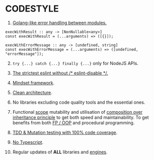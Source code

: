 # CODESTYLE

1. [Golang-like error handling between modules.](https://go.dev/blog/error-handling-and-go)
```
execWithResult :: any -> [NonNullable<any>]
const execWithResult = (...arguments) => ([{}]);

execWithErrorMessage :: any -> [undefined, string]
const execWithErrorMessage = (...arguments) => ([undefined, "errorMessage"]);
```

2. `try {...} catch {...} finally {...}` only for NodeJS APIs.

3. [The strictest eslint without /\* eslint-disable \*/.](https://github.com/gajus/eslint-config-canonical)

4. [Mindset framework](https://www.aolenev.me/blog/mindset-framework.html).

5. [Clean architecture](https://blog.cleancoder.com/uncle-bob/2012/08/13/the-clean-architecture.html).

6. No libraries excluding code quality tools and the essential ones.

7. Functional [scope](https://developer.mozilla.org/en-US/docs/Glossary/Scope) mutability and utilisation of [composition over inheritance principle](https://en.wikipedia.org/wiki/Composition_over_inheritance) to get both speed and maintainability. To get benefits from both [FP / OOP](https://blog.cleancoder.com/uncle-bob/2018/04/13/FPvsOO.html) and procedural programming.

8. [TDD & Mutation testing with 100% code coverage](https://blog.cleancoder.com/uncle-bob/2017/03/03/TDD-Harms-Architecture.html).

9. [No Typescript](https://youtu.be/H9-F8uhKMRk?t=250).

10. Regular updates of **ALL** libraries and [engines](https://docs.npmjs.com/cli/v8/configuring-npm/package-json#engines).
